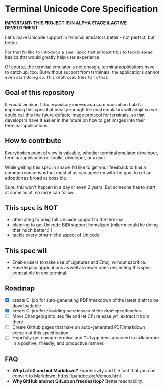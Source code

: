 # Terminal Unicode Core Specification

**IMPORTANT: THIS PROJECT IS IN ALPHA STAGE & ACTIVE DEVELOPMENT**

Let's make Unicode support in terminal emulators better - not perfect, but better.

For that I'd like to introduce a small spec that at least tries to tackle **some**
basics that would greatly help user experience.

Of course, the terminal emulator is not enough, terminal applications have
to catch up, too. But without support from terminals, the applications
cannot even start doing so. This draft spec tries to fix that.

## Goal of this repository

It would be nice if this repository serves as a communication hub for improving this spec
that ideally enough terminal emulators will adopt so we could call this the future defacto image protocol
for terminals, so that developers have it easier in the future on how to get images into their
terminal applications.

## How to contribute

Everybodies point of view is valuable, whether terminal emulator developer, terminal application or
toolkit developer, or a user.

While getting this spec in shape, I'd like to get your feedback to find a common
concensus that most of us can agree on with the goal to get an adoption as broad as possible.

Sure, this won't happen in a day or even 2 years. But someone has to start at some point,
so more can follow.

## This spec is NOT

- attempting to bring full Unicode support to the terminal
- planning to get Unicode BiDi support formalized (mlterm could be doing that much better :) )
- tackle every other niche aspect of Unicode.

## This spec will

- Enable users to make use of Ligatures and Emoji without sacrifice.
- Have legacy applications as well as newer ones respecting this spec compatible in one terminal.

## Roadmap

- [x] create CI job for auto-generating PDF/markdown of the latest draft to be downloadable
- [x] create CI job for providing prereleases of the draft specification.
- [ ] Move Changelog into .tex file and let CI's release.yml extract it from there
- [ ] Create Github pages that have an auto-generated PDF/markdown version of this specification.
- [ ] Hopefully get enough terminal and TUI app devs attracted to collaborate in a positive, friendly, and productive manner.

## FAQ

- **Why LaTeX and not Markdown?** Expressivity and the fact that you can convert to Markdown: https://pandoc.org/demos.html
- **Why GitHub and not GitLab on freedesktop?** Better reachability.

